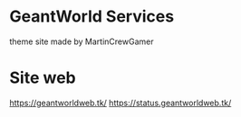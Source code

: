 # GeantWorld Services
theme site made by MartinCrewGamer

# Site web

https://geantworldweb.tk/
https://status.geantworldweb.tk/
